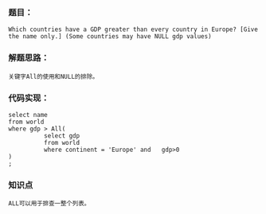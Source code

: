 ### 题目：

```
Which countries have a GDP greater than every country in Europe? [Give the name only.] (Some countries may have NULL gdp values)
```

### 解题思路：

```
关键字All的使用和NULL的排除。
```

### 代码实现：

```mysql
select name
from world
where gdp > All(
          select gdp
          from world
          where continent = 'Europe' and   gdp>0 
) 
;
```

### 知识点

```
ALL可以用于排查一整个列表。
```


